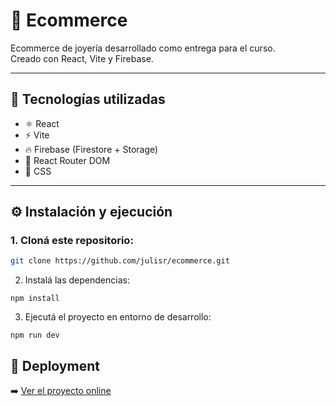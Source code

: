# 💎 Ecommerce

Ecommerce de joyería desarrollado como entrega para el curso.  
Creado con React, Vite y Firebase.

---

## 🚀 Tecnologías utilizadas

- ⚛️ React
- ⚡ Vite
- 🔥 Firebase (Firestore + Storage)
- 🔗 React Router DOM
- 💅 CSS

---

## ⚙️ Instalación y ejecución

### 1. Cloná este repositorio:

```bash
git clone https://github.com/julisr/ecommerce.git
```

2. Instalá las dependencias:

```
npm install
```

3. Ejecutá el proyecto en entorno de desarrollo:

```
npm run dev
```
## 💾 Deployment

➡️ [Ver el proyecto online](https://ecommerce-one-iota-45.vercel.app/)